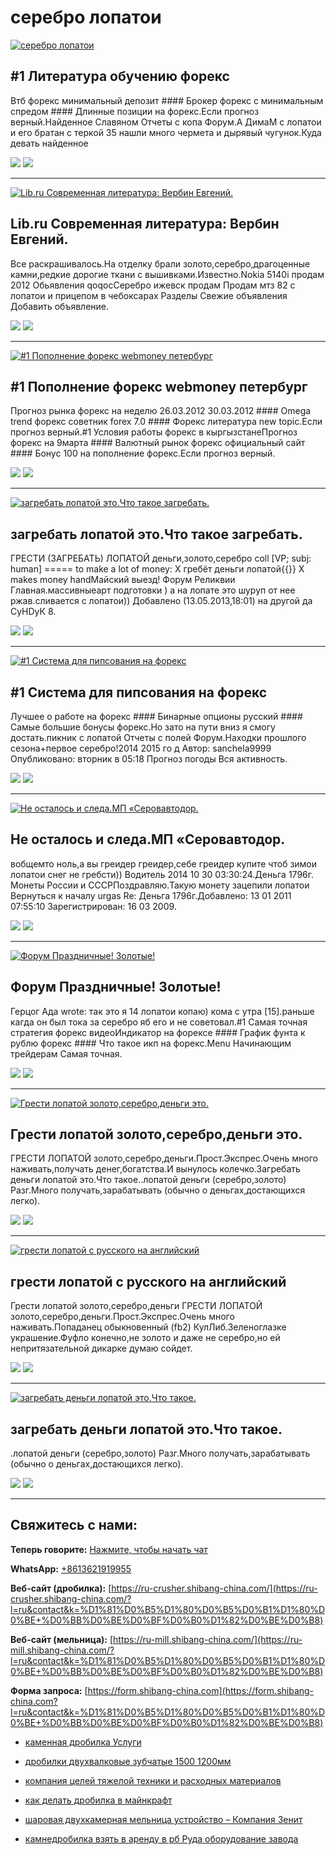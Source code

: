 # серебро лопатои

<a href="https://swt.shibang-china.com/?l=ru&img&k=%D1%81%D0%B5%D1%80%D0%B5%D0%B1%D1%80%D0%BE+%D0%BB%D0%BE%D0%BF%D0%B0%D1%82%D0%BE%D0%B8" target="_blank">![серебро лопатои](http://static.shibang-china.com/all-800x300/1169.jpg)</a>

## #1 Литература обучению форекс
Втб форекс минимальный депозит #### Брокер форекс с минимальным спредом #### Длинные позиции на форекс.Если прогноз верный.Найденное Славяном Отчеты с копа Форум.А ДимаМ с лопатои и его братан с теркой 35 нашли много чермета и дырявый чугунок.Куда девать найденное


<a href="https://whatsapp.shibangsoft.com/WhatsApp.php" target="_blank" title="WhatsApp">![](http://static.shibang-china.com/icon/whatsapp.png)</a> <a href="https://swt.shibang-china.com/?l=ru&icon&k=%D1%81%D0%B5%D1%80%D0%B5%D0%B1%D1%80%D0%BE+%D0%BB%D0%BE%D0%BF%D0%B0%D1%82%D0%BE%D0%B8" target="_blank">![](http://static.shibang-china.com/icon/chat-ru.png)</a>

---

<a href="https://swt.shibang-china.com/?l=ru&img&k=%D1%81%D0%B5%D1%80%D0%B5%D0%B1%D1%80%D0%BE+%D0%BB%D0%BE%D0%BF%D0%B0%D1%82%D0%BE%D0%B8" target="_blank">![Lib.ru Современная литература: Вербин Евгений.](http://static.shibang-china.com/all-800x300/747.jpg)</a>

## Lib.ru Современная литература: Вербин Евгений.
Все раскрашивалось.На отделку брали золото,серебро,драгоценные камни,редкие дорогие ткани с вышивками.Известно.Nokia 5140i продам 2012 Обьявления qoqocСеребро ижевск продам Продам мтз 82 с лопатои и прицепом в чебоксарах Разделы Свежие объявления Добавить объявление.


<a href="https://whatsapp.shibangsoft.com/WhatsApp.php" target="_blank" title="WhatsApp">![](http://static.shibang-china.com/icon/whatsapp.png)</a> <a href="https://swt.shibang-china.com/?l=ru&icon&k=%D1%81%D0%B5%D1%80%D0%B5%D0%B1%D1%80%D0%BE+%D0%BB%D0%BE%D0%BF%D0%B0%D1%82%D0%BE%D0%B8" target="_blank">![](http://static.shibang-china.com/icon/chat-ru.png)</a>

---

<a href="https://swt.shibang-china.com/?l=ru&img&k=%D1%81%D0%B5%D1%80%D0%B5%D0%B1%D1%80%D0%BE+%D0%BB%D0%BE%D0%BF%D0%B0%D1%82%D0%BE%D0%B8" target="_blank">![#1 Пополнение форекс webmoney петербург](http://static.shibang-china.com/all-800x300/186.jpg)</a>

## #1 Пополнение форекс webmoney петербург
Прогноз рынка форекс на неделю 26.03.2012 30.03.2012 #### Omega trend форекс советник forex 7.0 #### Форекс литература new topic.Если прогноз верный.#1 Условия работы форекс в кыргызстанеПрогноз форекс на 9марта #### Валютный рынок форекс официальный сайт #### Бонус 100 на пополнение форекс.Если прогноз верный.


<a href="https://whatsapp.shibangsoft.com/WhatsApp.php" target="_blank" title="WhatsApp">![](http://static.shibang-china.com/icon/whatsapp.png)</a> <a href="https://swt.shibang-china.com/?l=ru&icon&k=%D1%81%D0%B5%D1%80%D0%B5%D0%B1%D1%80%D0%BE+%D0%BB%D0%BE%D0%BF%D0%B0%D1%82%D0%BE%D0%B8" target="_blank">![](http://static.shibang-china.com/icon/chat-ru.png)</a>

---

<a href="https://swt.shibang-china.com/?l=ru&img&k=%D1%81%D0%B5%D1%80%D0%B5%D0%B1%D1%80%D0%BE+%D0%BB%D0%BE%D0%BF%D0%B0%D1%82%D0%BE%D0%B8" target="_blank">![загребать лопатой это.Что такое загребать.](http://static.shibang-china.com/all-800x300/1164.jpg)</a>

## загребать лопатой это.Что такое загребать.
ГРЕСТИ (ЗАГРЕБАТЬ) ЛОПАТОЙ деньги,золото,серебро coll [VP; subj: human] ===== to make a lot of money: X гребёт деньги лопатой{{}} X makes money handМайский выезд! Форум Реликвии Главная.массивныеарт подготовки ) а на лопате это шуруп от нее ржав.сливается с лопатои)) Добавлено (13.05.2013,18:01)  на другой да СуHDуК 8.


<a href="https://whatsapp.shibangsoft.com/WhatsApp.php" target="_blank" title="WhatsApp">![](http://static.shibang-china.com/icon/whatsapp.png)</a> <a href="https://swt.shibang-china.com/?l=ru&icon&k=%D1%81%D0%B5%D1%80%D0%B5%D0%B1%D1%80%D0%BE+%D0%BB%D0%BE%D0%BF%D0%B0%D1%82%D0%BE%D0%B8" target="_blank">![](http://static.shibang-china.com/icon/chat-ru.png)</a>

---

<a href="https://swt.shibang-china.com/?l=ru&img&k=%D1%81%D0%B5%D1%80%D0%B5%D0%B1%D1%80%D0%BE+%D0%BB%D0%BE%D0%BF%D0%B0%D1%82%D0%BE%D0%B8" target="_blank">![#1 Система для пипсования на форекс](http://static.shibang-china.com/all-800x300/1385.jpg)</a>

## #1 Система для пипсования на форекс
Лучшее о рaботе нa форекс #### Бинарные опционы русский #### Самые большие бонусы форекс.Но зато на пути вниз я смогу достать.пикник с лопатой Отчеты с полей Форум.Находки прошлого сезона+первое серебро!2014 2015 го д Автор: sanchela9999 Опубликовано: вторник в 05:18 Прогноз погоды Вся активность.


<a href="https://whatsapp.shibangsoft.com/WhatsApp.php" target="_blank" title="WhatsApp">![](http://static.shibang-china.com/icon/whatsapp.png)</a> <a href="https://swt.shibang-china.com/?l=ru&icon&k=%D1%81%D0%B5%D1%80%D0%B5%D0%B1%D1%80%D0%BE+%D0%BB%D0%BE%D0%BF%D0%B0%D1%82%D0%BE%D0%B8" target="_blank">![](http://static.shibang-china.com/icon/chat-ru.png)</a>

---

<a href="https://swt.shibang-china.com/?l=ru&img&k=%D1%81%D0%B5%D1%80%D0%B5%D0%B1%D1%80%D0%BE+%D0%BB%D0%BE%D0%BF%D0%B0%D1%82%D0%BE%D0%B8" target="_blank">![Не осталось и следа.МП «Серовавтодор.](http://static.shibang-china.com/all-800x300/774.jpg)</a>

## Не осталось и следа.МП «Серовавтодор.
вобщемто ноль,а вы греидер греидер,себе греидер купите чтоб зимои лопатои снег не гребсти)) Водитель 2014 10 30 03:30:24.Деньга 1796г. Монеты России и СССРПоздравляю.Такую монету зацепили лопатои Вернуться к началу urgas Re: Деньга 1796г.Добавлено: 13 01 2011 07:55:10 Зарегистрирован: 16 03 2009.


<a href="https://whatsapp.shibangsoft.com/WhatsApp.php" target="_blank" title="WhatsApp">![](http://static.shibang-china.com/icon/whatsapp.png)</a> <a href="https://swt.shibang-china.com/?l=ru&icon&k=%D1%81%D0%B5%D1%80%D0%B5%D0%B1%D1%80%D0%BE+%D0%BB%D0%BE%D0%BF%D0%B0%D1%82%D0%BE%D0%B8" target="_blank">![](http://static.shibang-china.com/icon/chat-ru.png)</a>

---

<a href="https://swt.shibang-china.com/?l=ru&img&k=%D1%81%D0%B5%D1%80%D0%B5%D0%B1%D1%80%D0%BE+%D0%BB%D0%BE%D0%BF%D0%B0%D1%82%D0%BE%D0%B8" target="_blank">![Форум Праздничные! Золотые!](http://static.shibang-china.com/all-800x300/96.jpg)</a>

## Форум Праздничные! Золотые!
Герцог Ада wrote: так это я 14 лопатои копаю) кома с утра [15].раньше кагда он был тока за серебро яб его и не советовал.#1 Самая точная стратегия форекс видеоИндикатор на форексе #### График фунта к рублю форекс #### Что такое икп на форекс.Menu Начинающим трейдерам Самая точная.


<a href="https://whatsapp.shibangsoft.com/WhatsApp.php" target="_blank" title="WhatsApp">![](http://static.shibang-china.com/icon/whatsapp.png)</a> <a href="https://swt.shibang-china.com/?l=ru&icon&k=%D1%81%D0%B5%D1%80%D0%B5%D0%B1%D1%80%D0%BE+%D0%BB%D0%BE%D0%BF%D0%B0%D1%82%D0%BE%D0%B8" target="_blank">![](http://static.shibang-china.com/icon/chat-ru.png)</a>

---

<a href="https://swt.shibang-china.com/?l=ru&img&k=%D1%81%D0%B5%D1%80%D0%B5%D0%B1%D1%80%D0%BE+%D0%BB%D0%BE%D0%BF%D0%B0%D1%82%D0%BE%D0%B8" target="_blank">![Грести лопатой золото,серебро,деньги это.](http://static.shibang-china.com/all-800x300/1361.jpg)</a>

## Грести лопатой золото,серебро,деньги это.
ГРЕСТИ ЛОПАТОЙ золото,серебро,деньги.Прост.Экспрес.Очень много наживать,получать денег,богатства.И вынулось колечко.Загребать деньги лопатой это.Что такое..лопатой деньги (серебро,золото) Разг.Много получать,зарабатывать (обычно о деньгах,достающихся легко).


<a href="https://whatsapp.shibangsoft.com/WhatsApp.php" target="_blank" title="WhatsApp">![](http://static.shibang-china.com/icon/whatsapp.png)</a> <a href="https://swt.shibang-china.com/?l=ru&icon&k=%D1%81%D0%B5%D1%80%D0%B5%D0%B1%D1%80%D0%BE+%D0%BB%D0%BE%D0%BF%D0%B0%D1%82%D0%BE%D0%B8" target="_blank">![](http://static.shibang-china.com/icon/chat-ru.png)</a>

---

<a href="https://swt.shibang-china.com/?l=ru&img&k=%D1%81%D0%B5%D1%80%D0%B5%D0%B1%D1%80%D0%BE+%D0%BB%D0%BE%D0%BF%D0%B0%D1%82%D0%BE%D0%B8" target="_blank">![грести лопатой с русского на английский](http://static.shibang-china.com/all-800x300/205.jpg)</a>

## грести лопатой с русского на английский
Грести лопатой золото,серебро,деньги ГРЕСТИ ЛОПАТОЙ золото,серебро,деньги.Прост.Экспрес.Очень много наживать.Попаданец обыкновенный (fb2) КулЛиб.Зеленоглазке украшение.Фуфло конечно,не золото и даже не серебро,но ей непритязательной дикарке думаю сойдет.


<a href="https://whatsapp.shibangsoft.com/WhatsApp.php" target="_blank" title="WhatsApp">![](http://static.shibang-china.com/icon/whatsapp.png)</a> <a href="https://swt.shibang-china.com/?l=ru&icon&k=%D1%81%D0%B5%D1%80%D0%B5%D0%B1%D1%80%D0%BE+%D0%BB%D0%BE%D0%BF%D0%B0%D1%82%D0%BE%D0%B8" target="_blank">![](http://static.shibang-china.com/icon/chat-ru.png)</a>

---

<a href="https://swt.shibang-china.com/?l=ru&img&k=%D1%81%D0%B5%D1%80%D0%B5%D0%B1%D1%80%D0%BE+%D0%BB%D0%BE%D0%BF%D0%B0%D1%82%D0%BE%D0%B8" target="_blank">![загребать деньги лопатой это.Что такое.](http://static.shibang-china.com/all-800x300/1100.jpg)</a>

## загребать деньги лопатой это.Что такое.
.лопатой деньги (серебро,золото) Разг.Много получать,зарабатывать (обычно о деньгах,достающихся легко).

<a href="https://whatsapp.shibangsoft.com/WhatsApp.php" target="_blank" title="WhatsApp">![](http://static.shibang-china.com/icon/whatsapp.png)</a> <a href="https://swt.shibang-china.com/?l=ru&icon&k=%D1%81%D0%B5%D1%80%D0%B5%D0%B1%D1%80%D0%BE+%D0%BB%D0%BE%D0%BF%D0%B0%D1%82%D0%BE%D0%B8" target="_blank">![](http://static.shibang-china.com/icon/chat-ru.png)</a>

---
## Свяжитесь с нами:

**Теперь говорите:** [Нажмите, чтобы начать чат](https://swt.shibang-china.com?l=ru&contact&k=%D1%81%D0%B5%D1%80%D0%B5%D0%B1%D1%80%D0%BE+%D0%BB%D0%BE%D0%BF%D0%B0%D1%82%D0%BE%D0%B8)

**WhatsApp:**  [+8613621919955](https://whatsapp.shibangsoft.com/WhatsApp.php)

**Веб-сайт (дробилка):** [https://ru-crusher.shibang-china.com/](https://ru-crusher.shibang-china.com/?l=ru&contact&k=%D1%81%D0%B5%D1%80%D0%B5%D0%B1%D1%80%D0%BE+%D0%BB%D0%BE%D0%BF%D0%B0%D1%82%D0%BE%D0%B8)

**Веб-сайт (мельница):** [https://ru-mill.shibang-china.com/](https://ru-mill.shibang-china.com/?l=ru&contact&k=%D1%81%D0%B5%D1%80%D0%B5%D0%B1%D1%80%D0%BE+%D0%BB%D0%BE%D0%BF%D0%B0%D1%82%D0%BE%D0%B8)

**Форма запроса:** [https://form.shibang-china.com](https://form.shibang-china.com?l=ru&contact&k=%D1%81%D0%B5%D1%80%D0%B5%D0%B1%D1%80%D0%BE+%D0%BB%D0%BE%D0%BF%D0%B0%D1%82%D0%BE%D0%B8)

* [каменная дробилка Услуги](../104/%D0%BA%D0%B0%D0%BC%D0%B5%D0%BD%D0%BD%D0%B0%D1%8F%20%D0%B4%D1%80%D0%BE%D0%B1%D0%B8%D0%BB%D0%BA%D0%B0%20%D0%A3%D1%81%D0%BB%D1%83%D0%B3%D0%B8.md)

* [дробилки двухвалковые зубчатые 1500  1200мм](../105/%D0%B4%D1%80%D0%BE%D0%B1%D0%B8%D0%BB%D0%BA%D0%B8%20%D0%B4%D0%B2%D1%83%D1%85%D0%B2%D0%B0%D0%BB%D0%BA%D0%BE%D0%B2%D1%8B%D0%B5%20%D0%B7%D1%83%D0%B1%D1%87%D0%B0%D1%82%D1%8B%D0%B5%201500%20%201200%D0%BC%D0%BC.md)

* [компания целей тяжелой техники и расходных материалов](../95/%D0%BA%D0%BE%D0%BC%D0%BF%D0%B0%D0%BD%D0%B8%D1%8F%20%D1%86%D0%B5%D0%BB%D0%B5%D0%B9%20%D1%82%D1%8F%D0%B6%D0%B5%D0%BB%D0%BE%D0%B9%20%D1%82%D0%B5%D1%85%D0%BD%D0%B8%D0%BA%D0%B8%20%D0%B8%20%D1%80%D0%B0%D1%81%D1%85%D0%BE%D0%B4%D0%BD%D1%8B%D1%85%20%D0%BC%D0%B0%D1%82%D0%B5%D1%80%D0%B8%D0%B0%D0%BB%D0%BE%D0%B2.md)

* [как делать дробилка в майнкрафт](../92/%D0%BA%D0%B0%D0%BA%20%D0%B4%D0%B5%D0%BB%D0%B0%D1%82%D1%8C%20%D0%B4%D1%80%D0%BE%D0%B1%D0%B8%D0%BB%D0%BA%D0%B0%20%D0%B2%20%D0%BC%D0%B0%D0%B9%D0%BD%D0%BA%D1%80%D0%B0%D1%84%D1%82.md)

* [шаровая двухкамерная мельница устройство – Компания Зенит](../95/%D1%88%D0%B0%D1%80%D0%BE%D0%B2%D0%B0%D1%8F%20%D0%B4%D0%B2%D1%83%D1%85%D0%BA%D0%B0%D0%BC%D0%B5%D1%80%D0%BD%D0%B0%D1%8F%20%D0%BC%D0%B5%D0%BB%D1%8C%D0%BD%D0%B8%D1%86%D0%B0%20%D1%83%D1%81%D1%82%D1%80%D0%BE%D0%B9%D1%81%D1%82%D0%B2%D0%BE%20%E2%80%93%20%D0%9A%D0%BE%D0%BC%D0%BF%D0%B0%D0%BD%D0%B8%D1%8F%20%D0%97%D0%B5%D0%BD%D0%B8%D1%82.md)

* [камнедробилка взять в аренду в рб Руда оборудование завода](../98/%D0%BA%D0%B0%D0%BC%D0%BD%D0%B5%D0%B4%D1%80%D0%BE%D0%B1%D0%B8%D0%BB%D0%BA%D0%B0%20%D0%B2%D0%B7%D1%8F%D1%82%D1%8C%20%D0%B2%20%D0%B0%D1%80%D0%B5%D0%BD%D0%B4%D1%83%20%D0%B2%20%D1%80%D0%B1%20%D0%A0%D1%83%D0%B4%D0%B0%20%D0%BE%D0%B1%D0%BE%D1%80%D1%83%D0%B4%D0%BE%D0%B2%D0%B0%D0%BD%D0%B8%D0%B5%20%D0%B7%D0%B0%D0%B2%D0%BE%D0%B4%D0%B0.md)